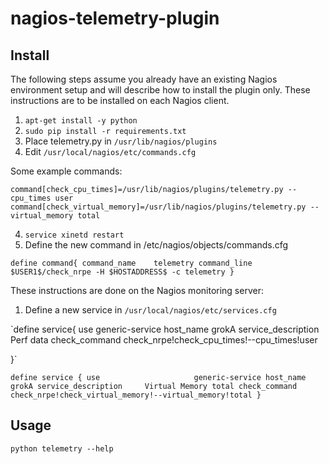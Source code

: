 # nagios-telemetry-plugin

## Install

The following steps assume you already have an existing Nagios environment setup and will describe how to install the plugin only. These instructions are to be installed on each Nagios client.

1. `apt-get install -y python`
2. `sudo pip install -r requirements.txt`
3. Place telemetry.py in `/usr/lib/nagios/plugins`
3. Edit `/usr/local/nagios/etc/commands.cfg`

Some example commands:

`command[check_cpu_times]=/usr/lib/nagios/plugins/telemetry.py --cpu_times user`
`command[check_virtual_memory]=/usr/lib/nagios/plugins/telemetry.py --virtual_memory total`

4. `service xinetd restart`
5. Define the new command in /etc/nagios/objects/commands.cfg

`define command{
        command_name    telemetry
        command_line    $USER1$/check_nrpe -H $HOSTADDRESS$ -c telemetry
        }`

These instructions are done on the Nagios monitoring server:

1. Define a new service in `/usr/local/nagios/etc/services.cfg`

`define service{
        use                     generic-service
        host_name               grokA
        service_description     Perf data
        check_command           check_nrpe!check_cpu_times!--cpu_times!user

}`

`define service {
        use                     generic-service
        host_name               grokA
        service_description     Virtual Memory total
        check_command           check_nrpe!check_virtual_memory!--virtual_memory!total
}`

## Usage

`python telemetry --help`
